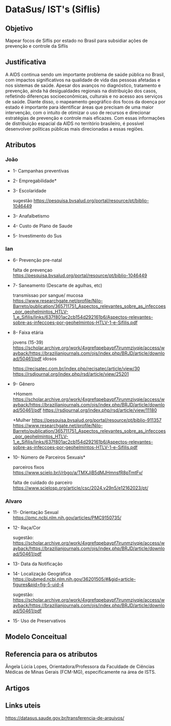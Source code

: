 # DataSus/ IST's (Siflis)

## Objetivo ##

Mapear focos de Siflis por estado no Brasil para subsidiar ações de prevenção e controle da Siflis

## Justificativa ##

A AIDS continua sendo um importante problema de saúde pública no Brasil, com impactos significativos na qualidade de vida das pessoas afetadas e nos sistemas de saúde. Apesar dos avanços no diagnóstico, tratamento e prevenção, ainda há desigualdades regionais na distribuição dos casos, refletindo diferenças socioeconômicas, culturais e no acesso aos serviços de saúde. Diante disso, o mapeamento geográfico dos focos da doença por estado é importante para identificar áreas que precisam de uma maior intervenção, com o intuito de otimizar o uso de recursos e direcionar estratégias de prevenção e controle mais eficazes. Com essas informações de distribuição espacial da AIDS no território brasileiro, é possível desenvolver políticas públicas mais direcionadas a essas regiões.

## Atributos ##
### João ###
- 1- Campanhas preventivas
- 2- Empregabilidade*
- 3- Escolaridade
  
  sugestão https://pesquisa.bvsalud.org/portal/resource/pt/biblio-1046449
- 3- Anafalbetismo
- 4- Custo de Plano de Saude
- 5- Investimento do Sus

### Ian ###
- 6- Prevenção pre-natal

  falta de prevençao
  https://pesquisa.bvsalud.org/portal/resource/pt/biblio-1046449
  
- 7- Saneamento (Descarte de agulhas, etc)

  transmissao por sangue/ mucosa
  https://www.researchgate.net/profile/Nilo-Barreto/publication/365711751_Aspectos_relevantes_sobre_as_infeccoes_por_geohelmintos_HTLV-1_e_Sifilis/links/637f801ac2cb154d292161b6/Aspectos-relevantes-sobre-as-infeccoes-por-geohelmintos-HTLV-1-e-Sifilis.pdf
  
- 8- Faixa etária

  jovens (15-39)
  https://scholar.archive.org/work/4xgrefqpebaypf7irunmzjyqie/access/wayback/https://brazilianjournals.com/ojs/index.php/BRJD/article/download/50461/pdf
  idosos

  https://recisatec.com.br/index.php/recisatec/article/view/30
  https://rsdjournal.org/index.php/rsd/article/view/25201
- 9- Gênero

  +Homem
  https://scholar.archive.org/work/4xgrefqpebaypf7irunmzjyqie/access/wayback/https://brazilianjournals.com/ojs/index.php/BRJD/article/download/50461/pdf
  https://rsdjournal.org/index.php/rsd/article/view/11180

  +Mulher
  https://pesquisa.bvsalud.org/portal/resource/pt/biblio-911357
  https://www.researchgate.net/profile/Nilo-Barreto/publication/365711751_Aspectos_relevantes_sobre_as_infeccoes_por_geohelmintos_HTLV-1_e_Sifilis/links/637f801ac2cb154d292161b6/Aspectos-relevantes-sobre-as-infeccoes-por-geohelmintos-HTLV-1-e-Sifilis.pdf
  
  
- 10- Número de Parceiros Sexuais*

  parceiros fixos
  https://www.scielo.br/j/rbgo/a/TMXJjB5dMJHmnsfR8pTmtFv/

  falta de cuidado do parceiro
  https://www.scielosp.org/article/csc/2024.v29n5/e12162023/pt/

### Alvaro ###
- 11- Orientação Sexual
 https://pmc.ncbi.nlm.nih.gov/articles/PMC9150735/
- 12- Raça/Cor

  sugestão: https://scholar.archive.org/work/4xgrefqpebaypf7irunmzjyqie/access/wayback/https://brazilianjournals.com/ojs/index.php/BRJD/article/download/50461/pdf
- 13- Data da Notificação
- 14- Localização Geográfica
 https://pubmed.ncbi.nlm.nih.gov/36201505/#&gid=article-figures&pid=fig-5-uid-4

  sugestão: https://scholar.archive.org/work/4xgrefqpebaypf7irunmzjyqie/access/wayback/https://brazilianjournals.com/ojs/index.php/BRJD/article/download/50461/pdf
- 15- Uso de Preservativos

## Modelo Conceitual ##

  ## Referencia para os atributos ##

  Ângela Lúcia Lopes, Orientadora/Professora da Faculdade de Ciências Médicas de Minas Gerais (FCM-MG), especificamente na área de ISTS. 
  

## Artigos ##


## Links uteis ##

https://datasus.saude.gov.br/transferencia-de-arquivos/
